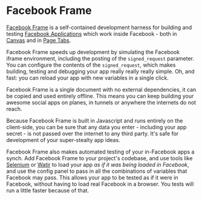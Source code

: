 # Facebook Frame

[Facebook Frame](http://sicross.github.com/facebook-frame/) is a self-contained development harness for building and testing [Facebook Applications](https://developers.facebook.com) which work inside Facebook - both in [Canvas](https://developers.facebook.com/docs/guides/canvas/) and in [Page Tabs](https://developers.facebook.com/docs/appsonfacebook/pagetabs/).

Facebook Frame speeds up development by simulating the Facebook iframe environment, including the posting of the `signed_request` parameter. You can configure the contents of the `signed_request`, which makes building, testing and debugging your app really really really simple. Oh, and fast: you can reload your app with new variables in a single click.

Facebook Frame is a single document with no external dependencies, it can be copied and used entirely offline. This means you can keep building your awesome social apps on planes, in tunnels or anywhere the internets do not reach.

Because Facebook Frame is built in Javascript and runs entirely on the client-side, you can be sure that any data you enter - including your app secret - is not passed over the internet to any third party. It's safe for development of your super-stealty app ideas.

Facebook Frame also makes automated testing of your in-Facebook apps a synch. Add Facebook Frame to your project's codebase, and use tools like [Selenium](http://seleniumhq.org/) or [Watir](http://watir.com/) to load your app *as if it was being loaded in Facebook*, and use the config panel to pass in all the combinations of variables that Facebook may pass. This allows your app to be tested as if it were in Facebook, without having to load real Facebook in a browser. You tests will run a little faster because of that.
